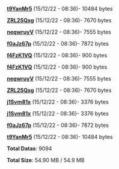 [**t9YanMr5**](/data/t9YanMr5.txt) (15/12/22 - 08:36)- 10484 bytes

[**ZRL2SQxg**](/data/ZRL2SQxg.txt) (15/12/22 - 08:36)- 7670 bytes

[**neqwruyV**](/data/neqwruyV.txt) (15/12/22 - 08:36)- 7555 bytes

[**f0aJz67p**](/data/f0aJz67p.txt) (15/12/22 - 08:36)- 7872 bytes

[**f4FzK1VQ**](/data/f4FzK1VQ.txt) (15/12/22 - 08:36)- 900 bytes

[**f4FzK1VQ**](/data/f4FzK1VQ.txt) (15/12/22 - 08:36)- 900 bytes

[**neqwruyV**](/data/neqwruyV.txt) (15/12/22 - 08:36)- 7555 bytes

[**ZRL2SQxg**](/data/ZRL2SQxg.txt) (15/12/22 - 08:36)- 7670 bytes

[**j1Svm81x**](/data/j1Svm81x.txt) (15/12/22 - 08:36)- 3376 bytes

[**j1Svm81x**](/data/j1Svm81x.txt) (15/12/22 - 08:36)- 3376 bytes

[**f0aJz67p**](/data/f0aJz67p.txt) (15/12/22 - 08:36)- 7872 bytes

[**t9YanMr5**](/data/t9YanMr5.txt) (15/12/22 - 08:36)- 10484 bytes

**Total Datas**: 9094

**Total Size**: 54.90 MB / 54.9 MB